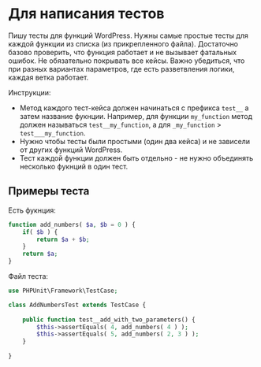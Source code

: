 Для написания тестов
====================

Пишу тесты для функций WordPress. Нужны самые простые тесты для каждой функции из списка (из прикрепленного файла). Достаточно базово проверить, что функция работает и не вызывает фатальных ошибок. Не обязательно покрывать все кейсы. Важно убедиться, что при разных вариантах параметров, где есть разветвления логики, каждая ветка работает. 

Инструкции:
- Метод каждого тест-кейса должен начинаться с префикса `test__` а затем название фукнции. Например, для функции `my_function` метод должен называться `test__my_function`, а для `_my_function` > `test___my_function`.
- Нужно чтобы тесты были простыми (один два кейса) и не зависели от других функций WordPress.
- Тест каждой функции должен быть отдельно - не нужно объединять несколько фукнций в один тест.

## Примеры теста
Есть фукнция:
```php
function add_numbers( $a, $b = 0 ) {
	if( $b ) {
		return $a + $b;
	}
	return $a;
}
```

Файл теста:
```php
use PHPUnit\Framework\TestCase;

class AddNumbersTest extends TestCase {
	
	public function test__add_with_two_parameters() {
		$this->assertEquals( 4, add_numbers( 4 ) );
		$this->assertEquals( 5, add_numbers( 2, 3 ) );
	}
	
}
```

